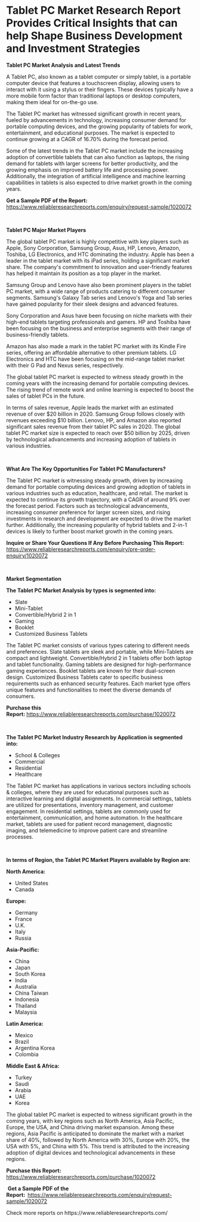 <p><h1>Tablet PC Market Research Report Provides Critical Insights that can help Shape Business Development and Investment Strategies</h1></p><p><strong>Tablet PC Market Analysis and Latest Trends</strong></p>
<p><p>A Tablet PC, also known as a tablet computer or simply tablet, is a portable computer device that features a touchscreen display, allowing users to interact with it using a stylus or their fingers. These devices typically have a more mobile form factor than traditional laptops or desktop computers, making them ideal for on-the-go use.</p><p>The Tablet PC market has witnessed significant growth in recent years, fueled by advancements in technology, increasing consumer demand for portable computing devices, and the growing popularity of tablets for work, entertainment, and educational purposes. The market is expected to continue growing at a CAGR of 16.70% during the forecast period.</p><p>Some of the latest trends in the Tablet PC market include the increasing adoption of convertible tablets that can also function as laptops, the rising demand for tablets with larger screens for better productivity, and the growing emphasis on improved battery life and processing power. Additionally, the integration of artificial intelligence and machine learning capabilities in tablets is also expected to drive market growth in the coming years.</p></p>
<p><strong>Get a Sample PDF of the Report:&nbsp;</strong> <a href="https://www.reliableresearchreports.com/enquiry/request-sample/1020072">https://www.reliableresearchreports.com/enquiry/request-sample/1020072</a></p>
<p>&nbsp;</p>
<p><strong>Tablet PC Major Market Players</strong></p>
<p><p>The global tablet PC market is highly competitive with key players such as Apple, Sony Corporation, Samsung Group, Asus, HP, Lenovo, Amazon, Toshiba, LG Electronics, and HTC dominating the industry. Apple has been a leader in the tablet market with its iPad series, holding a significant market share. The company's commitment to innovation and user-friendly features has helped it maintain its position as a top player in the market.</p><p>Samsung Group and Lenovo have also been prominent players in the tablet PC market, with a wide range of products catering to different consumer segments. Samsung's Galaxy Tab series and Lenovo's Yoga and Tab series have gained popularity for their sleek designs and advanced features.</p><p>Sony Corporation and Asus have been focusing on niche markets with their high-end tablets targeting professionals and gamers. HP and Toshiba have been focusing on the business and enterprise segments with their range of business-friendly tablets.</p><p>Amazon has also made a mark in the tablet PC market with its Kindle Fire series, offering an affordable alternative to other premium tablets. LG Electronics and HTC have been focusing on the mid-range tablet market with their G Pad and Nexus series, respectively.</p><p>The global tablet PC market is expected to witness steady growth in the coming years with the increasing demand for portable computing devices. The rising trend of remote work and online learning is expected to boost the sales of tablet PCs in the future.</p><p>In terms of sales revenue, Apple leads the market with an estimated revenue of over $20 billion in 2020. Samsung Group follows closely with revenues exceeding $10 billion. Lenovo, HP, and Amazon also reported significant sales revenue from their tablet PC sales in 2020. The global tablet PC market size is expected to reach over $50 billion by 2025, driven by technological advancements and increasing adoption of tablets in various industries.</p></p>
<p>&nbsp;</p>
<p><strong>What Are The Key Opportunities For Tablet PC Manufacturers?</strong></p>
<p><p>The Tablet PC market is witnessing steady growth, driven by increasing demand for portable computing devices and growing adoption of tablets in various industries such as education, healthcare, and retail. The market is expected to continue its growth trajectory, with a CAGR of around 9% over the forecast period. Factors such as technological advancements, increasing consumer preference for larger screen sizes, and rising investments in research and development are expected to drive the market further. Additionally, the increasing popularity of hybrid tablets and 2-in-1 devices is likely to further boost market growth in the coming years.</p></p>
<p><strong>Inquire or Share Your Questions If Any Before Purchasing This Report:</strong> <a href="https://www.reliableresearchreports.com/enquiry/pre-order-enquiry/1020072">https://www.reliableresearchreports.com/enquiry/pre-order-enquiry/1020072</a></p>
<p>&nbsp;</p>
<p><strong>Market Segmentation</strong></p>
<p><strong>The Tablet PC Market Analysis by types is segmented into:</strong></p>
<p><ul><li>Slate</li><li>Mini-Tablet</li><li>Convertible/Hybrid 2 in 1</li><li>Gaming</li><li>Booklet</li><li>Customized Business Tablets</li></ul></p>
<p><p>The Tablet PC market consists of various types catering to different needs and preferences. Slate tablets are sleek and portable, while Mini-Tablets are compact and lightweight. Convertible/Hybrid 2 in 1 tablets offer both laptop and tablet functionality. Gaming tablets are designed for high-performance gaming experiences. Booklet tablets are known for their dual-screen design. Customized Business Tablets cater to specific business requirements such as enhanced security features. Each market type offers unique features and functionalities to meet the diverse demands of consumers.</p></p>
<p><strong>Purchase this Report:&nbsp;</strong><a href="https://www.reliableresearchreports.com/purchase/1020072">https://www.reliableresearchreports.com/purchase/1020072</a></p>
<p>&nbsp;</p>
<p><strong>The Tablet PC Market Industry Research by Application is segmented into:</strong></p>
<p><ul><li>School & Colleges</li><li>Commercial</li><li>Residential</li><li>Healthcare</li></ul></p>
<p><p>The Tablet PC market has applications in various sectors including schools & colleges, where they are used for educational purposes such as interactive learning and digital assignments. In commercial settings, tablets are utilized for presentations, inventory management, and customer engagement. In residential settings, tablets are commonly used for entertainment, communication, and home automation. In the healthcare market, tablets are used for patient record management, diagnostic imaging, and telemedicine to improve patient care and streamline processes.</p></p>
<p>&nbsp;</p>
<p><strong>In terms of Region, the Tablet PC Market Players available by Region are:</strong></p>
<p>
    <p> <strong> North America: </strong>
        <ul>
            <li>United States</li>
            <li>Canada</li>
        </ul>
        </p> 
    <p> <strong> Europe: </strong>
        <ul>
            <li>Germany</li>
            <li>France</li>
            <li>U.K.</li>
            <li>Italy</li>
            <li>Russia</li>
        </ul>
        </p> 
    <p> <strong> Asia-Pacific: </strong>
        <ul>
            <li>China</li>
            <li>Japan</li>
            <li>South Korea</li>
            <li>India</li>
            <li>Australia</li>
            <li>China Taiwan</li>
            <li>Indonesia</li>
            <li>Thailand</li>
            <li>Malaysia</li>
        </ul>
        </p> 
    <p> <strong> Latin America: </strong>
        <ul>
            <li>Mexico</li>
            <li>Brazil</li>
            <li>Argentina Korea</li>
            <li>Colombia</li>
        </ul>
        </p> 
    <p> <strong> Middle East & Africa: </strong>
        <ul>
            <li>Turkey</li>
            <li>Saudi</li>
            <li>Arabia</li>
            <li>UAE</li>
            <li>Korea</li>
        </ul>
    </p>
    </p>
<p><p>The global tablet PC market is expected to witness significant growth in the coming years, with key regions such as North America, Asia Pacific, Europe, the USA, and China driving market expansion. Among these regions, Asia Pacific is anticipated to dominate the market with a market share of 40%, followed by North America with 30%, Europe with 20%, the USA with 5%, and China with 5%. This trend is attributed to the increasing adoption of digital devices and technological advancements in these regions.</p></p>
<p><strong>Purchase this Report: </strong><a href="https://www.reliableresearchreports.com/purchase/1020072">https://www.reliableresearchreports.com/purchase/1020072</a></p>
<p>&nbsp;<strong>Get a Sample PDF of the Report:&nbsp;&nbsp;</strong><a href="https://www.reliableresearchreports.com/enquiry/request-sample/1020072">https://www.reliableresearchreports.com/enquiry/request-sample/1020072</a></p>
<p><strong></strong></p>
<p>Check more reports on https://www.reliableresearchreports.com/</p>